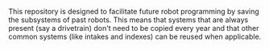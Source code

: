 This repository is designed to facilitate future robot programming by saving the subsystems of past robots. This means that systems that are always present (say a drivetrain) don't need to be copied every year and that other common systems (like intakes and indexes) can be reused when applicable.
